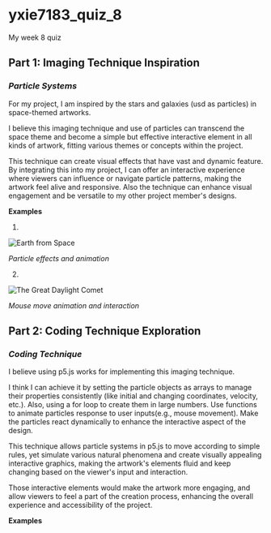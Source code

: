 # yxie7183_quiz_8
My week 8 quiz

## Part 1: Imaging Technique Inspiration
### *Particle Systems*
For my project, I am inspired by the stars and galaxies (usd as particles) in space-themed artworks. 

I believe this imaging technique and use of particles can transcend the space theme and become a simple but effective interactive element in all kinds of artwork, fitting various themes or concepts within the project. 

This technique can create visual effects that have vast and dynamic feature. By integrating this into my project, I can offer an interactive experience where viewers can influence or navigate particle patterns, making the artwork feel alive and responsive. Also the technique can enhance visual engagement and be versatile to my other project member's designs. 

**Examples** 

1.
![Earth from Space](https://images-cdn.bridgemanimages.com/api/1.0/image/600wm.LAL.9556540.7055475/453380.jpg)

*Particle effects and animation*

2.
![The Great Daylight Comet](https://images-cdn.bridgemanimages.com/api/1.0/image/600wm.STC.9300130.7055475/306860.jpg)

*Mouse move animation and interaction*

## Part 2: Coding Technique Exploration
### *Coding Technique*
I believe using p5.js works for implementing this imaging technique.

I think I can achieve it by setting the particle objects as arrays to manage their properties consistently (like initial and changing coordinates, velocity, etc.). Also, using a for loop to create them in large numbers. Use functions to animate particles response to user inputs(e.g., mouse movement). Make the particles react dynamically to enhance the interactive aspect of the design.

This technique allows particle systems in p5.js to move according to simple rules, yet simulate various natural phenomena and create visually appealing interactive graphics, making the artwork's elements fluid and keep changing based on the viewer's input and interaction.

Those interactive elements would make the artwork more engaging, and allow viewers to feel a part of the creation process, enhancing the overall experience and accessibility of the project.

**Examples** 
